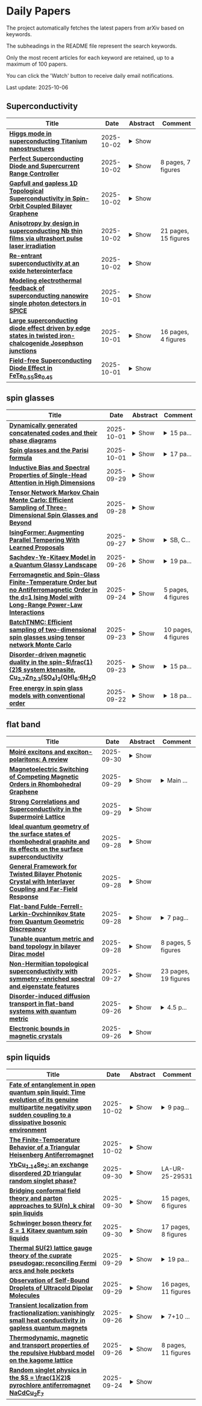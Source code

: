 # Daily Papers
The project automatically fetches the latest papers from arXiv based on keywords.

The subheadings in the README file represent the search keywords.

Only the most recent articles for each keyword are retained, up to a maximum of 100 papers.

You can click the 'Watch' button to receive daily email notifications.

Last update: 2025-10-06

## Superconductivity
| **Title** | **Date** | **Abstract** | **Comment** |
| --- | --- | --- | --- |
| **[Higgs mode in superconducting Titanium nanostructures](http://arxiv.org/abs/2509.15327v2)** | 2025-10-02 | <details><summary>Show</summary><p>We report observations of Higgs modes in superconducting Titanium nanostructures at very low temperature. They appear as anomalies in the microwave complex impedance of the samples revealed by the presence of a dc supercurrent. By varying the sample geometry and contact material, we probe how the Higgs modes are sensitive to the dimensionality of superconductivity, the penetration of the dc and ac current densities in the sample and the dissipation in the contacts.</p></details> |  |
| **[Perfect Superconducting Diode and Supercurrent Range Controller](http://arxiv.org/abs/2507.09478v3)** | 2025-10-02 | <details><summary>Show</summary><p>Diodes have a nonreciprocal voltage versus current relationship, produced by breaking the space and time reversal symmetry. However, developing high-end superconducting computers requires a superconducting analogue of the traditional semiconductor diode. Such a superconducting diode exhibits non-reciprocity, or a high asymmetry in its critical currents. We present a model of a perfect superconducting diode based on a superconducting quantum interference device made with multiple superconducting nanowires. The diode predicted by our model has a large positive critical current, while the negative critical current can be exactly zero. This 100\% diode efficiency ($\eta = 1$) remains stable against small changes of the magnetic field. Another important result is that under certain and quite broad conditions such devices can act as supercurrent range controllers. In such device a supercurrent can flow with zero voltage applied, but only if the supercurrent is contained in some narrow, adjustable range, which excludes zero current.</p></details> | 8 pages, 7 figures |
| **[Gapfull and gapless $1$D Topological Superconductivity in Spin-Orbit Coupled Bilayer Graphene](http://arxiv.org/abs/2504.16176v2)** | 2025-10-02 | <details><summary>Show</summary><p>We propose a way to generate a one-dimensional topological superconductor from a monolayer of a transition metal dichalcogenide coupled to a Bernal-stacked bilayer of graphene under a displacement field. With proper gating, this structure may be tuned to form three parallel pads of superconductors creating two planar Josephson junctions in series, in which normal regions separate the superconductors. Two characteristics of the system which are essential for our discussion are spin orbit coupling induced by the transition metal dichalcogenides and the variation of the Fermi velocities along the Fermi surface. We demonstrate that these two characteristics lead to one-dimensional topological superconductivity occupying large parts in the parameter space defined by the two phase differences across the two junctions and the relative angle between the junctions and the lattice. An angle-shaped device in which this angle varies in space, combined with proper phase tuning, can lead to the formation of domain walls between topological and trivial phases, supporting a zero-energy Majorana mode, within the bulk of carefully designed devices. We derive the spectrum of the Andreev bound states and show that Ising spin-orbit coupling leaves the topological superconductor gapless, and the Rashba spin-orbit coupling opens a gap in its spectrum. Our analysis shows that the transition to a gapped topological state is a result of the band inversion of Andreev states.</p></details> |  |
| **[Anisotropy by design in superconducting Nb thin films via ultrashort pulse laser irradiation](http://arxiv.org/abs/2509.24862v2)** | 2025-10-02 | <details><summary>Show</summary><p>The ability to fabricate anisotropic superconducting layers a la carte is desired in technologies such as fluxon screening or removal in field-resilient devices, flux lensing in ultra-sensitive sensors, or in templates for imprinting magnetic structures in hybrid magnetic/superconducting multilayers. In this work, we demonstrate tailored superconductivity in polycrystalline niobium thin films exposed to femtosecond ultraviolet laser pulses. The samples exhibit significant changes in their superconducting properties, directly connected with the observed topography, crystallite geometry, and lattice parameter modifications. On the mesoscopic scale, quasi-parallel periodic ripple structures (about 260 nm of spatial period) gradually form on the film surface by progressively increasing the laser energy per pulse, Ep. This gives way to a stepwise increase of the critical current anisotropy and magnetic flux channeling effects along the ripples. As demonstrated in our resistive and inductive measurements, these superstructures determine the electromagnetic response of the sample within the regime dominated by flux-pinning. Time-dependent Ginzburg-Landau simulations corroborate the topographical origin of the customized anisotropy. Concurrently, intrinsic superconducting parameters (critical field and temperature) are moderately and isotropically depressed upon increasing Ep, as is the lattice parameter of Nb. These findings promote pulsed laser processing as a flexible, one-step, and scalable lithography-free technique for versatile surface functionalization in microelectronic superconducting technology.</p></details> | 21 pages, 15 figures |
| **[Re-entrant superconductivity at an oxide heterointerface](http://arxiv.org/abs/2510.01682v1)** | 2025-10-02 | <details><summary>Show</summary><p>A magnetic field typically suppresses superconductivity by either breaking Cooper pairs via the Zeeman effect or inducing vortex formation. However, under certain circumstances, a magnetic field can stabilize superconductivity instead. This seemingly counterintuitive phenomenon is associated with magnetic interactions and has been extensively studied in three-dimensional materials. By contrast, this phenomenon, hinting at unconventional superconductivity, remains largely unexplored in two-dimensional systems, with moir\'e-patterned graphene being the only known example. Here, we report the observation of re-entrant superconductivity (RSC) at the epitaxial (110)-oriented LaTiO3-KTaO3 interface. This phenomenon occurs across a wide range of charge carrier densities, which, unlike in three-dimensional materials, can be tuned in-situ via electrostatic gating. We attribute the re-entrant superconductivity to the interplay between a strong spin-orbit coupling and a magnetic-field driven modification of the Fermi surface. Our findings offer new insights into re-entrant superconductivity and establish a robust platform for exploring novel effects in two-dimensional superconductors.</p></details> |  |
| **[Modeling electrothermal feedback of superconducting nanowire single photon detectors in SPICE](http://arxiv.org/abs/2508.02791v2)** | 2025-10-01 | <details><summary>Show</summary><p>Superconducting nanowire single-photon detectors (SNSPDs) exhibit complex switching behaviors due to electrothermal feedback during the detection process. Modeling and understanding these behaviors is integral for designing superconducting devices; however, many models often prioritize accuracy over computational speed and intuitive integration for circuit designers. Here, we build upon a growing architecture of SPICE tools for superconducting nanowire devices by capturing complex residual heating effects in a compact thermal model of an SNSPD. We demonstrate that our model is comparable to more complicated thermal models of superconducting nanowire devices, including finite-element simulations, and is applicable for the fast development of SNSPD circuits.</p></details> |  |
| **[Large superconducting diode effect driven by edge states in twisted iron-chalcogenide Josephson junctions](http://arxiv.org/abs/2510.00595v1)** | 2025-10-01 | <details><summary>Show</summary><p>The superconducting diode effect (SDE)-the unidirectional, dissipationless flow of supercurrent-is a critical element for future superconducting electronics. Achieving high efficiency under zero magnetic field is a key requirement. The Josephson junction constitutes a versatile SDE platform for exploiting quantum materials that exhibit ferromagnetism, topology, or unconventional superconductivity. However, a single two-dimensional material system that inherently offers these properties and allows for precise interface engineering, such as twisting, remains elusive. Here we report a record-high, field-free diode efficiency of ~30% in twist van der Waals Josephson heterostructures of the sign-change iron-chalcogenide superconductor FeTe0.55Se0.45 and the conventional transition-metal dichalcogenide superconductor 2H-NbSe2. The diode response shows a striking twist-angle dependence: the efficiency peaks at crystallographic alignment and collapses with a small misorientation of ~7 deg. Importantly, the twist-angle evolution of superconducting interference measurements reveals that efficient nonreciprocity arises from asymmetric edge supercurrents, whereas bulk transport suppresses the effect. These findings establish edge states as the driving mechanism of the unconventional SDE, linking it to exotic pairing and topology in multiband iron-based superconductors. Our findings reveal intricate physics involving novel pairing symmetry, magnetism, and topology in the multiband iron-based superconductor, and offer a new route to high-performance superconducting diodes.</p></details> | 16 pages, 4 figures |
| **[Field-free Superconducting Diode Effect in FeTe$_{0.55}$Se$_{0.45}$](http://arxiv.org/abs/2510.00575v1)** | 2025-10-01 | <details><summary>Show</summary><p>The superconducting diode effect (SDE) - the asymmetry of critical currents with respect to current direction - is a pivotal advancement in non-reciprocal superconductivity. While SDE has been realized in diverse systems, a fundamental challenge remains achieving field-free operation in iron-based superconductors with simple device geometries. Here, we report a non-volatile, field-free SDE in thin crystalline FeTe$_{0.55}$Se$_{0.45}$(FTS), showing asymmetric critical currents with a rectification coefficient of 1.9% and operating temperatures up to 9 K. Intriguingly, a pronounced non-zero second harmonic resistance emerges at the superconducting transition, exhibiting a sign reversal under varying current and temperature. The SDE persists at zero magnetic field and the rectification coefficient($\eta$) exhibits an even symmetric dependence on the magnetic field, distinguishing it from magnetic chirality anisotropy mechanisms. In addition to this, we systematically ruled out influences from dynamic superconducting domains, thermal gradients, and sample geometry, while establishing that localized stress amplifies the rectification coefficient, likely constituting one of the principal contributing factors. These results establish FTS as a robust platform for realizing field-free superconducting diodes in a structurally simple platform.</p></details> |  |

## spin glasses
| **Title** | **Date** | **Abstract** | **Comment** |
| --- | --- | --- | --- |
| **[Dynamically generated concatenated codes and their phase diagrams](http://arxiv.org/abs/2409.13801v3)** | 2025-10-01 | <details><summary>Show</summary><p>We formulate code concatenation as the action of a unitary quantum circuit on an expanding tree geometry and find that for certain classes of gates, applied identically at each node, a binary tree circuit encodes a single logical qubit with code distance that grows exponentially in the depth of the tree. When there is noise in the bulk or at the end of this encoding circuit, the system undergoes a phase transition between a coding phase, where an optimal decoder can successfully recover logical information, and a non-coding phase. Leveraging the tree structure, we combine the formalism of "tensor enumerators" from quantum coding theory with standard recursive techniques for classical spin models on the Bethe lattice to explore these phases. In the presence of bulk errors, the coding phase is a type of spin glass, characterized by a distribution of failure probabilities. When the errors are heralded, the recursion relation is exactly solvable, giving us an analytic handle on the phase diagram.</p></details> | <details><summary>15 pa...</summary><p>15 pages, 8 figures, 1 table + 21 pages, 14 figures. v3: close to published version</p></details> |
| **[Spin glasses and the Parisi formula](http://arxiv.org/abs/2510.01054v1)** | 2025-10-01 | <details><summary>Show</summary><p>Spin glasses are models of statistical mechanics in which a large number of simple elements interact with one another in a disordered fashion. One of the fundamental results of the theory is the Parisi formula, which identifies the limit of the free energy of a large class of such models. Yet many interesting models remain out of reach of the classical theory, and direct generalizations of the Parisi formula yield invalid predictions. I will report here on some partial progress towards the resolution of this problem, which also brings a new perspective on classical results.</p></details> | <details><summary>17 pa...</summary><p>17 pages; contribution to the proceedings of the ICM 2026</p></details> |
| **[Inductive Bias and Spectral Properties of Single-Head Attention in High Dimensions](http://arxiv.org/abs/2509.24914v1)** | 2025-09-29 | <details><summary>Show</summary><p>We study empirical risk minimization in a single-head tied-attention layer trained on synthetic high-dimensional sequence tasks, given by the recently introduced attention-indexed model. Using tools from random matrix theory, spin-glass physics, and approximate message passing, we derive sharp asymptotics for training and test errors, locate interpolation and recovery thresholds, and characterize the limiting spectral distribution of the learned weights. Weight decay induces an implicit nuclear-norm regularization, favoring low-rank query and key matrices. Leveraging this, we compare the standard factorized training of query and key matrices with a direct parameterization in which their product is trained element-wise, revealing the inductive bias introduced by the factorized form. Remarkably, the predicted spectral distribution echoes empirical trends reported in large-scale transformers, offering a theoretical perspective consistent with these phenomena.</p></details> |  |
| **[Tensor Network Markov Chain Monte Carlo: Efficient Sampling of Three-Dimensional Spin Glasses and Beyond](http://arxiv.org/abs/2509.23945v1)** | 2025-09-28 | <details><summary>Show</summary><p>Sampling the three-dimensional (3D) spin glass -- i.e., generating equilibrium configurations of a 3D lattice with quenched random couplings -- is widely regarded as one of the central and long-standing open problems in statistical physics. The rugged energy landscape, pronounced critical slowing down, and intrinsic ergodicity breaking render standard Monte Carlo methods severely inefficient, particularly for large systems at low temperatures. In this work, we introduce the Tensor Network Markov Chain Monte Carlo (TNMCMC) approach to address the issue. It generates large-scale collective updates in MCMC using tensor networks on the 2D slices of the 3D lattice, greatly improving the autocorrelation time and offering orders-of-magnitude speed-ups over conventional MCMC in generating unbiased samples of the Boltzmann distribution. We conduct numerical experiments on 3D spin glasses up to system size $64\times 64\times 64$ using a single CPU, and show that TNMCMC dramatically suppresses critical slowing down in large disordered systems, which usually require a supercomputer to perform MCMC simulations. Furthermore, we apply our approach to the 3-state Potts model up to system size $64\times 64\times 64$ using a single CPU, and show that the TNMCMC approach efficiently traverses the exponential barriers of the strong first-order transition, whereas conventional MCMC fails. Our results reveal that TNMCMC opens a promising path toward tackling long-standing, formidable three-dimensional problems in statistical physics.</p></details> |  |
| **[IsingFormer: Augmenting Parallel Tempering With Learned Proposals](http://arxiv.org/abs/2509.23043v1)** | 2025-09-27 | <details><summary>Show</summary><p>Markov Chain Monte Carlo (MCMC) underlies both statistical physics and combinatorial optimization, but mixes slowly near critical points and in rough landscapes. Parallel Tempering (PT) improves mixing by swapping replicas across temperatures, yet each replica still relies on slow local updates to change its configuration. We introduce IsingFormer, a Transformer trained on equilibrium samples that can generate entire spin configurations resembling those from the target distribution. These uncorrelated samples are used as proposals for global moves within a Metropolis step in PT, complementing the usual single-spin flips. On 2D Ising models (sampling), IsingFormer reproduces magnetization and free-energy curves and generalizes to unseen temperatures, including the critical region. Injecting even a single proposal sharply reduces equilibration time, replacing thousands of local updates. On 3D spin glasses (optimization), PT enhanced with IsingFormer finds substantially lower-energy states, demonstrating how global moves accelerate search in rugged landscapes. Finally, applied to integer factorization encoded as Ising problems, IsingFormer trained on a limited set of semiprimes transfers successfully to unseen semiprimes, boosting success rates beyond the training distribution. Since factorization is a canonical hard benchmark, this ability to generalize across instances highlights the potential of learning proposals that move beyond single problems to entire families of instances. The IsingFormer demonstrates that Monte Carlo methods can be systematically accelerated by neural proposals that capture global structure, yielding faster sampling and stronger performance in combinatorial optimization.</p></details> | <details><summary>SB, C...</summary><p>SB, CD, SC, KL are equally contributing authors</p></details> |
| **[Sachdev-Ye-Kitaev Model in a Quantum Glassy Landscape](http://arxiv.org/abs/2509.22977v1)** | 2025-09-26 | <details><summary>Show</summary><p>We study a generalization of `Yukawa models' in which Majorana fermions, interacting via all-to-all random couplings as in the Sachdev-Ye-Kitaev (SYK) model, are parametrically coupled to disordered bosonic degrees of freedom described by a quantum $p-$spin model. The latter has its own non-trivial dynamics leading to quantum paramagnetic (or liquid) and glassy phases. At low temperatures, this setup results in SYK behavior within each metastable state of a rugged bosonic free energy landscape, the effective fermionic couplings being different for each metastable state. We show that the boson-fermion coupling enhances the stability of the quantum spin-glass phase and strongly modifies the imaginary-time Green's functions of both sets of degrees of freedom. In particular, in the quantum spin glass phase, the imaginary-time dynamics is turned from a fast exponential decay characteristic of a gapped phase into a much slower dynamics. In the quantum paramagnetic phase, on the other hand, the fermions' imaginary-time dynamics get strongly modified and the critical SYK behavior is washed away.</p></details> | <details><summary>19 pa...</summary><p>19 pages, 9 Figures including Appendices</p></details> |
| **[Ferromagnetic and Spin-Glass Finite-Temperature Order but no Antiferromagnetic Order in the d=1 Ising Model with Long-Range Power-Law Interactions](http://arxiv.org/abs/2508.11168v2)** | 2025-09-24 | <details><summary>Show</summary><p>The d=1 Ising ferromagnet and spin glass with long-range power-law interactions J r^-a is studied for all interaction range exponents a by a renormalization-group transformation that simultaneously projects local ferromagnetism and antiferromagnetism. In the ferromagnetic case, J>0, a finite-temperature ferromagnetic phase occurs for interaction range 0.74<a<2. The second-order phase transition temperature monotonically decreases between these two limits. At a=2, the phase transition becomes first order, as predicted by rigorous results. For a>2, the phase transition temperature discontinuously drops to zero and for a>2 there is no ordered phase above zero temperature, also as predicted by rigorous results. At the other end, on approaching a=0.74 from above, namely increasing the range of the interaction, the phase transition temperature diverges to infinity, meaning that, at all non-infinite temperatures, the system is ferromagnetically ordered. Thus, the equivalent-neighbor interactions regime is entered before (a > 0) the neighbors become equivalent, namely before the interactions become equal for all separations. The critical exponents alpha,beta, gamma,delta,eta,nu are calculated, from a large recursion matrix, varying as function of a. For antiferromagnetic J<0, all triplets of spins at all ranges have competing interactions and this highly frustrated system does not have an ordered phase. In the spin-glass system, where all couplings for all separations are randomly ferromagnetic or antiferromagnetic (with probability p), a finite-temperatures spin-glass phase is obtained in the absence of antiferromagnetic phase. In the spin-glass phase, the signature chaotic behavior under scale change occurs in a richer version than previously: In the long-range interaction of this system, the interactions at every separation become chaotic, yielding a piecewise chaotic interaction function.</p></details> | 5 pages, 4 figures |
| **[BatchTNMC: Efficient sampling of two-dimensional spin glasses using tensor network Monte Carlo](http://arxiv.org/abs/2509.19006v1)** | 2025-09-23 | <details><summary>Show</summary><p>Efficient sampling of two-dimensional statistical physics systems remains a central challenge in computational statistical physics. Traditional Markov chain Monte Carlo (MCMC) methods, including cluster algorithms, provide only partial solutions, as their efficiency collapses for large systems in the presence of frustration and quenched disorder. The recently proposed Tensor Network Monte Carlo (TNMC) method offers a promising alternative, yet its original implementation suffers from inefficiencies due to the lack of scalable parallel sampling. In this work, we introduce BatchTNMC, a GPU-optimized and parallelized implementation of TNMC tailored for large-scale simulations of two-dimensional spin glasses. By leveraging batch processing and parallel sampling across multiple disorder realizations, our implementation achieves speedups of up to five orders of magnitude compared with the original serial scheme. Benchmarking on two-dimensional spin glasses demonstrates dramatic gains in efficiency: for instance, on a single GPU, BatchTNMC concurrently produces 1000 uncorrelated and unbiased samples across 1000 disorder realizations on $1024\times 1024$ lattices in just 3.3 hours, with an acceptance probability of 37%. These results establish BatchTNMC as a scalable and powerful computational framework for the study of two-dimensional disordered spin glass systems.</p></details> | 10 pages, 4 figures |
| **[Disorder-driven magnetic duality in the spin-$\frac{1}{2}$ system ktenasite, Cu$_\text{2.7}$Zn$_\text{2.3}$(SO$_\text{4}$)$_\text{2}$(OH)$_\text{6}\cdot$6H$_\text{2}$O](http://arxiv.org/abs/2509.18939v1)** | 2025-09-23 | <details><summary>Show</summary><p>Disorder in frustrated quantum systems can critically influence their magnetic ground states and drive exotic correlated behavior. In the $S = \frac{1}{2}$ system ktenasite, Cu$_\text{2.7}$Zn$_\text{2.3}$(SO$_\text{4}$)$_\text{2}$(OH)$_\text{6}\cdot$6H$_\text{2}$O, we show that structural disorder drives an unexpected dimensional crossover and stabilizes a rare coexistence of distinct magnetic states. Neutron diffraction reveals significant Cu/Zn mixing at the Cu2 site, which tunes the Cu$^{2+}$ sublattice from a two-dimensional scalene-distorted triangular lattice into a one-dimensional spin-chain network. Magnetic susceptibility, neutron diffraction, ac susceptibility, and specific heat measurements collectively indicate magnetic duality: a coexistence of incommensurate long-range magnetic order below $T_\text{N} = 4\,$K and a cluster spin-glass state with $T_\text{f} = 3.28\,$K at $\nu = 10\,$Hz. Our findings highlight ktenasite as a rare platform where structural disorder tunes the effective dimensionality and stabilizes coexisting ordered and glassy magnetic phases, offering a unique opportunity to explore the interplay of frustration, disorder, and dimensional crossover in quantum magnets.</p></details> | <details><summary>15 pa...</summary><p>15 pages, 13 figures. CIFs available as ancillary files</p></details> |
| **[Free energy in spin glass models with conventional order](http://arxiv.org/abs/2401.10223v2)** | 2025-09-22 | <details><summary>Show</summary><p>Recently, [DOI:10.1007/s10955-023-03135-1] considered spin glass models with additional conventional order parameters characterizing single-replica properties. These parameters are distinct from the standard order parameter, the overlap, used to measure correlations between replicas. A ``min-max'' formula for the free energy was prescribed in [DOI:10.1007/s10955-023-03135-1]. We rigorously verify this prescription in the setting of vector spin glass models featuring additional deterministic spin interactions. Notably, our results can be viewed as a generalization of the Parisi formula for vector spin glass models in [DOI:10.1214/17-AOP1194], where the order parameter for self-overlap is already present.</p></details> | <details><summary>18 pa...</summary><p>18 pages; journal version</p></details> |

## flat band
| **Title** | **Date** | **Abstract** | **Comment** |
| --- | --- | --- | --- |
| **[Moiré excitons and exciton-polaritons: A review](http://arxiv.org/abs/2507.05204v2)** | 2025-09-30 | <details><summary>Show</summary><p>Distinguished by their long lifetimes, strong dipolar interactions, and periodic confinement, moir\'e excitons provide a fertile territory for realizing interaction-driven excitonic phases beyond conventional semiconductor systems. Formed in twisted or lattice-mismatched van der Waals heterostructures, these excitons are shaped by a periodic potential landscape that enables the engineering of flat bands, strong interactions, and long-lived localised states. This has opened pathways to explore strongly correlated phases, including excitonic insulators, superfluids, and supersolids, potentially stable even at room temperature. When embedded in optical cavities, moir\'e excitons hybridize with photons to form moir\'e exciton-polaritons, a new class of quasiparticles exhibiting enhanced optical nonlinearities and novel topological features. In this review, we survey the theoretical foundations and experimental progress in the field of moir\'e excitons and polaritons. We begin by introducing the formation mechanisms of moir\'e patterns in two-dimensional semiconductors, and describe their impact on exciton confinement, optical selection rules, and spin-valley physics. We then discuss recent advances in the realization of many-body excitonic phases and exciton-based probes of electronic correlations. Finally, we explore the novel aspects of moir\'e polaritons, highlighting their unique nonlinear and topological properties. By bridging quantum optics, nanophotonics, and correlated electron systems, moir\'e excitons offer a powerful solid-state platform for quantum simulation, optoelectronic applications, and many-body photonics.</p></details> |  |
| **[Magnetoelectric Switching of Competing Magnetic Orders in Rhombohedral Graphene](http://arxiv.org/abs/2509.24672v1)** | 2025-09-29 | <details><summary>Show</summary><p>A finite Hall conductance under zero magnetic field implies time reversal symmetry (TRS) breaking due to magnetic ordering. In rhombohedral (RH) stacked graphene, the angular momentum breaking TRS can result from the orbital degree of freedom at the $K$ and $K'$ valleys. This leads to valley polarization and occupation-dependent anomalous Hall resistance (AHR) due to the chirality in Berry curvature between the valleys. We report magnetoelectric control of orbital magnetic order in crystalline rhombohedral hexalayer graphene (RHG), achieved without the introduction of a moir\'e superlattice. At moderate displacement fields and low carrier densities, we observe a non-volatile and hysteretic AHR that can be electrically toggled by sweeping either the carrier density or the displacement field. Upon the application of small perpendicular magnetic fields, the system reveals a characteristic double sign reversal of the AHR, indicating a competition between distinct magnetic ground states. This interplay between valley polarization, orbital magnetism, and electric and magnetic field tuning demonstrates the rich multiferroic behavior of RHG. Our findings present crystalline RHG as a minimal, tunable platform for studying symmetry-breaking phases and magnetic order in flat-band systems, offering insight into the coupling between electronic structure and magnetoelectric response.</p></details> | <details><summary>Main ...</summary><p>Main text: 8 pages, 4 figures</p></details> |
| **[Strong Correlations and Superconductivity in the Supermoiré Lattice](http://arxiv.org/abs/2509.24670v1)** | 2025-09-29 | <details><summary>Show</summary><p>The supermoir\'e lattice, arising from the interference of multiple moir\'e patterns, dramatically reshapes the electronic band structure by introducing new minibands and modifying band dispersion. Concurrently, strong electronic interactions within moir\'e flat bands lead to the emergence of various correlated states. However, the impact of the supermoir\'e lattice on the flat band systems with strong interactions remains largely unexplored. Here, we report the existence of the supermoir\'e lattice in the mirror-symmetry-broken twisted trilayer graphene, elucidating its role in generating mini-flat bands and mini-Dirac bands. Furthermore, we demonstrate interaction-induced symmetry-broken phases in the supermoir\'e mini-flat bands alongside the cascade of superconductor-insulator transitions enabled by the supermoir\'e lattice. Our work shows that robust superconductivity can exist in the mirror-symmetry-broken TTG and underscores the significance of the supermoir\'e lattice as an additional degree of freedom for tuning the electronic properties in twisted multilayer systems, sheds light on the correlated quantum phases such as superconductivity in the original moir\'e flat bands, and highlights the potential of using the supermoir\'e lattice to design and simulate novel quantum phases.</p></details> |  |
| **[Ideal quantum geometry of the surface states of rhombohedral graphite and its effects on the surface superconductivity](http://arxiv.org/abs/2504.03617v2)** | 2025-09-28 | <details><summary>Show</summary><p>The interplay of quantum geometry and interactions determines the correlated state properties of flat bands. Here, we investigate the ideal quantum geometry (IQG), i.e., the property that the trace of quantum metric equals the Berry curvature, in the surface flat bands of rhombohedrally stacked graphene (RG) multilayers. We show that RG represents a class of semimetals with IQG, among which only RG has a nonvanishing IQG at the center of the surface bands. In the presence of long-range hoppings, a displacement field polarizes the electron density to one of the two surfaces, stabilizing the IQG and boosting transitions to correlated phases like superconductivity. Analyzing the superfluid stiffness of the superconducting state in a many-layer RG, we reveal a heavy-fermion picture where the "heavy electrons" carry a nonzero supercurrent. This unusual behavior arises from the IQG of the surface states, which suggests a large fraction of supercurrent running on the surface of RG.</p></details> |  |
| **[General Framework for Twisted Bilayer Photonic Crystal with Interlayer Coupling and Far-Field Response](http://arxiv.org/abs/2509.23952v1)** | 2025-09-28 | <details><summary>Show</summary><p>We develop a general theory for twisted bilayer photonic crystals that takes into account both far-field response and near-field coupling. The theory is based on the framework of a generalized Rayleigh-Schr\"odinger perturbation theory for non-Hermitian Hamiltonians. A universal form for interlayer coupling is derived, which relates the hopping strength to the Fourier transforms of the Wannier functions in the single layer photonic crystal. For low energy states at the K point in hexagonal lattices, the interlayer coupling reduces to that in the Bistritzer-MacDonald model for graphene. As an example, we study a twisted bilayer photonic crystal slab with air holes arranged in a honeycomb lattice in each layer. The first order solution of our model predicts a four-fold band splitting in the far-field spectrum compared to the single-layer case, which is confirmed by numerical simulations. Moreover, our theory reveals that for low energy states at K points, scattering towards the {\Gamma} point via the moir\'e potential is suppressed. Based on our theory, we propose a wide-angle, high-Q tunable flat band cavity by combining the bilayer at a large twist angle with a Brillouinzone-folding perturbation within each layer. The cavity behaves like a collection of quasi-bound states in the continuum with a divergent density of states, with potential applications in nonlinear optics, lasing and quantum optics.</p></details> |  |
| **[Flat-band Fulde-Ferrell-Larkin-Ovchinnikov State from Quantum Geometric Discrepancy](http://arxiv.org/abs/2408.00548v3)** | 2025-09-28 | <details><summary>Show</summary><p>We propose a new scheme for realizing Fulde-Ferrell-Larkin-Ovchinnikov (FFLO) Cooper pairing states within flat bands, in contrast to the conventional paradigm such as the Zeeman effect. Central to our scheme is the concept of ``quantum geometric discrepancy'' (QGD) that measures differences in the quantum geometry of paired electrons and drives the flat-band FFLO instability. Remarkably, we find that this instability is directly related to a quantum geometric quantity known as ``anomalous quantum distance'', which formally captures QGD. To model both QGD and the anomalous quantum distance, we examine a flat-band electronic Hamiltonian with tunable spin-dependent quantum metrics. Utilizing the band-projection method, we analyze the QGD-induced FFLO instability from pairing susceptibility. Furthermore, we perform mean-field numerical simulations to obtain the phase diagram of the BCS-FFLO transition, which aligns well with our analytical results. Our work demonstrates that QGD offers a general and distinctive mechanism for stabilizing the flat-band FFLO phase.</p></details> | <details><summary>7 pag...</summary><p>7 pages, 5 figures plus supplementary information</p></details> |
| **[Tunable quantum metric and band topology in bilayer Dirac model](http://arxiv.org/abs/2509.23622v1)** | 2025-09-28 | <details><summary>Show</summary><p>Quantum metric, a fundamental component of quantum geometry, has attracted broad interest in recent years due to its critical role in various quantum phenomena. Meanwhile, band topology, which serves as an important framework in condensed matter physics, has led to the discovery of various topological phases. In this work, we introduce a bilayer Dirac model that allows precise tuning of both properties. Our approach combines two Dirac Hamiltonians with distinct energy scales; one producing relatively dispersive bands and the other yielding relatively flat bands. The dispersive and flat bands are weakly coupled via hybridization $\lambda$. By inducing a band inversion in the layer subspace, we achieve flexible tuning of band topology across all Altland-Zirnbauer symmetry classes and quantum metric scaling as $g \propto 1/\lambda^2$ near band inversion point. Using the bilayer Su-Schrieffer-Heeger model, we investigate the localization properties of gapless boundary states, which are affected by quantum metric. Our work lays a foundation for exploring the interplay between band topology and quantum metric.</p></details> | 8 pages, 5 figures |
| **[Non-Hermitian topological superconductivity with symmetry-enriched spectral and eigenstate features](http://arxiv.org/abs/2509.23177v1)** | 2025-09-27 | <details><summary>Show</summary><p>We investigate a one-dimensional superconducting lattice that realizes all internal symmetries permitted in non-Hermitian systems, characterized by nonreciprocal hopping, onsite dissipation, and $s$-wave singlet pairing in a Su-Schrieffer-Heeger-type structure. The combined presence of pseudo-Hermiticity and sublattice symmetry imposes constraints on the energy spectra. We identify parameter regimes featuring real spectra, purely imaginary spectra, complex flat bands, and Majorana zero modes, the latter emerging when a uniform transverse magnetic field suppresses the non-Hermitian skin effect. We show that a uniform onsite dissipation is essential for stabilizing the zero modes, whereas a purely staggered dissipation destroys the topological superconductivity. Through Hermitianization, we construct a spectral winding number as a topological invariant and demonstrate its correspondence with the gap closing conditions and appearance of the Majorana zero modes, allowing us to establish topological phase diagrams. Moreover, we reveal nontrivial correlations between the particle-hole and spin components of left and right eigenstates, enforced by chiral symmetry, pseudo-Hermiticity, and their combination. Our results highlight how non-Hermiticity, sublattice structure, and superconductivity together enrich symmetry properties and give rise to novel topological phenomena.</p></details> | 23 pages, 19 figures |
| **[Disorder-induced diffusion transport in flat-band systems with quantum metric](http://arxiv.org/abs/2412.19056v2)** | 2025-09-26 | <details><summary>Show</summary><p>Our previous understanding of transport in disordered system depends on the assumption that there is a well-defined Fermi velocity. The Fermi velocity determines important length scales in the system such as the diffusion length and localization length. However, nearly flat band materials with vanishing Fermi velocity, it is uncertain how to understand the disorder effects and what quantities determine the characteristic length scales in the system. In the clean limit, it is expected that the bulk transport is absent. In this work, we demonstrate, with a diamond lattice, that disorder can induce diffusion transport in a flat-band system with finite quantum metric. As disorder increases, the bulk transmission channels are activated, and the conductance reaches a maximum before decays inversely with disorder strength. Importantly, via the calculation of the wave-packet dynamics numerically, we show that the quantum metric determines the diffusion length of the system. Analytically, we show that the interplay between the disorder and quantum geometry gives rise to an effective Fermi velocity, as captured by the self-consistent Born approximation. The diffusion coefficient is identified from the Bethe-Salpeter equation under the ladder approximation. Our results reveal a disorder-driven delocalization mechanism in flat-band systems with finite quantum metric which cannot be understood by well-established theories of quantum diffusion. Our theory is important for understanding the disorder effects and transport properties of flat band materials such as twisted bilayer graphene which are current under intense investigation.</p></details> | <details><summary>4.5 p...</summary><p>4.5 pages and comments are welcome; previously appeared as arXiv:2503.09709v2 which was uploaded in error</p></details> |
| **[Electronic bounds in magnetic crystals](http://arxiv.org/abs/2509.16121v2)** | 2025-09-26 | <details><summary>Show</summary><p>We present a systematic study of bound relations between different electronic properties of magnetic crystals: electron density, effective mass, orbital magnetization, localization length, Chern invariant, and electric susceptibility. All relations are satisfied for a group of low-lying bands, while some remain valid for upper bands. New results include a lower bound on the electric susceptibility of Chern insulators, and an upper bound on the sum-rule part of the orbital magnetization. In addition, bounds involving the Chern invariant are generalized from two dimensions (Chern number) to three (Chern vector). Bound relations are established for metals as well as insulators, and are illustrated for model systems. The manner in which they approach saturation in a model Chern insulator with tunable flat bands is analyzed in terms of the optical absorption spectrum.</p></details> |  |

## spin liquids
| **Title** | **Date** | **Abstract** | **Comment** |
| --- | --- | --- | --- |
| **[Fate of entanglement in open quantum spin liquid: Time evolution of its genuine multipartite negativity upon sudden coupling to a dissipative bosonic environment](http://arxiv.org/abs/2510.02256v1)** | 2025-10-02 | <details><summary>Show</summary><p>Topological properties of many-body entanglement in quantum spin liquids (QSLs), persisting at arbitrarily long distances, have been intensely explored over the past two decades, but mostly for QSLs viewed as {\em closed} quantum systems. However, in experiments and potential quantum computing applications, candidate materials for this exotic phase of quantum matter will always interact with a dissipative environment, such as the one generated by bosonic quasiparticles in solids at finite temperature. Here we investigate the spatial structure and stability of entanglement in the Kitaev model of QSL made {\em open} by sudden coupling to an infinite bosonic bath of Caldeira-Leggett type and time-evolved using the Lindblad quantum master equation in the Markovian regime (i.e., for weak coupling) or tensor network methods for open quantum systems in the non-Markovian regime (i.e., for strong coupling). From the time-evolved density matrix of QSL and its subregions, we extract genuine multipartite negativity (GMN), quantum Fisher information, spin-spin correlators, and expectation value (EV) of the Wilson loop operator. In particular, time-dependence of GMN offers the most penetrating insights: (i) in the Markovian regime, it remains non-zero in larger loopy subregions of QSL (as also discovered very recently for closed QSLs) up to temperatures comparable to Kitaev exchange interaction at which other quantities, such as EV of the Wilson loop operator, vanish; (ii) in the non-Markovian regime with pronounced memory effects, GMN remains non-zero up to even higher temperatures, while also acquiring non-zero value in smaller non-loopy subregions. The non-Markovian dynamics can also generate emergent interactions between spins, thereby opening avenues for tailoring properties of QSL via environmental engineering.</p></details> | <details><summary>9 pag...</summary><p>9 pages, 3 figures, 84 references, Supplemental Material with additional figure and derivation is available from this https://wiki.physics.udel.edu/qttg/Publications</p></details> |
| **[The Finite-Temperature Behavior of a Triangular Heisenberg Antiferromagnet](http://arxiv.org/abs/2510.02042v1)** | 2025-10-02 | <details><summary>Show</summary><p>We investigate the classical antiferromagnetic Heisenberg model on the triangular lattice with up to third-nearest neighbor couplings using nematic bond theory. This approach allows us to compute the free energy and the neutron scattering static structure factor at finite temperatures. We map out the phase diagram with a particular emphasis on finite-temperature phase transitions that break lattice rotational symmetries, spiral spin liquids and the broad specific heat hump that is ubiquitous in the antiferromagnetic 120 degree phase.</p></details> |  |
| **[YbCu$_{1.14}$Se$_2$: an exchange disordered 2D triangular random singlet phase?](http://arxiv.org/abs/2509.26478v1)** | 2025-09-30 | <details><summary>Show</summary><p>Quantum spin liquid (QSL) phases exist in theory, but real candidate QSL materials are often extraordinarily sensitive to structural defects which disrupt the ground state. Here, we investigate candidate triangular QSL material YbCu$_{1.14}$Se$_2$ and discover the absence of magnetic order, but also no compelling evidence of a QSL ground state due to significant structural disorder. We instead look at the results through a lens of a 2-dimensional (2D) random singlet phase. YbCu$_{1.14}$Se$_2$ behaves strikingly similar to other disordered triangular lattice materials, suggesting universal behavior of random singlet formation in 2D frustrated systems.</p></details> | LA-UR-25-29531 |
| **[Bridging conformal field theory and parton approaches to SU(n)_k chiral spin liquids](http://arxiv.org/abs/2501.09567v3)** | 2025-09-30 | <details><summary>Show</summary><p>We employ the $\mathrm{SU}(n)_k$ Wess-Zumino-Witten (WZW) model in conformal field theory to construct lattice wave functions in both one and two dimensions. The spins on all lattice sites are chosen to transform under the $\mathrm{SU}(n)$ irreducible representation with a single row and $k$ boxes in the Young tableau. It is demonstrated that the wave functions can be reinterpreted as parton states, which enables efficient conversion to matrix product states such that many physical properties can be evaluated directly. In one dimension, these wave functions describe critical spin chains whose universality classes are in one-to-one correspondence with the WZW models used in the construction. In two dimensions, our constructions yield model wave functions for chiral spin liquids, and we show how to find all topological sectors of them in a systematic way. Using the null vectors of Kac-Moody algebras, parent Hamiltonians of the $\mathrm{SU}(3)_k$ series are derived. The $\mathrm{SU}(3)_k$ chiral spin liquids are lattice analogs of non-Abelian spin-singlet fractional quantum Hall states, and the $k=2$ member hosts Fibonacci anyons.</p></details> | 15 pages, 6 figures |
| **[Schwinger boson theory for $S=1$ Kitaev quantum spin liquids](http://arxiv.org/abs/2509.25761v1)** | 2025-09-30 | <details><summary>Show</summary><p>The Kitaev model is an exactly solvable model with a quantum spin liquid ground state. While this model was originally proposed as an $S=1/2$ spin model on a honeycomb lattice, extensions to higher-spin systems have recently attracted attention. In contrast to the $S=1/2$ case, such higher-$S$ models are not exactly solvable and remain poorly understood, particularly for spin excitations at finite temperatures. Here, we focus on the $S=1$ Kitaev model, which is proposed to host bosonic quasiparticles. We investigate this model using Schwinger boson mean-field theory, introducing bosonic spinons as fractional quasiparticles by extending bond operators to address anisotropic spin interactions. We determine the mean-field parameters that realize a quantum spin liquid in both ferromagnetic and antiferromagnetic Kitaev models. Based on this ansatz, we calculate dynamical and equal-time spin structure factors. We find that the conventional scheme based on Wick decoupling with respect to spinons yields unphysical momentum dependence: it produces strong spectral weight indicating ferromagnetic (antiferromagnetic) correlations in the antiferromagnetic (ferromagnetic) Kitaev model. To resolve this issue, we propose an alternative evaluation based on decoupling with respect to bond operators. We demonstrate that, in our scheme, such unphysical behavior disappears and the momentum dependence of the spin structure factors is consistent with the sign of the exchange constant. We also compute the temperature evolution of the dynamical spin structure factor and find that the zero-temperature continuum splits into two distinct structures as temperature increases, which can be understood in terms of the bandwidth narrowing of spinons. Finally, we clarify why the two decoupling schemes result in different momentum dependences and discuss their relationship to previous studies.</p></details> | 17 pages, 8 figures |
| **[Thermal SU(2) lattice gauge theory of the cuprate pseudogap: reconciling Fermi arcs and hole pockets](http://arxiv.org/abs/2507.05336v5)** | 2025-09-29 | <details><summary>Show</summary><p>The cuprate pseudogap phase displays Fermi arc spectral weight in photoemission and scanning tunneling microscopy, while recent magnetotransport observations yield evidence for the existence of hole pockets of fractional area $p/8$, where $p$ is the doping density. We reconcile these observations by a Monte Carlo study of a SU(2) lattice gauge theory of the background spin liquid of a fractionalized Fermi liquid of hole pockets. At the higher temperatures of the pseudogap, the inevitable finite-doping sign problem can be evaded by including only thermal fluctuations of the SU(2) gauge field and a charge $e$ Higgs boson, while the fermionic critical Dirac spinons and electrons are treated exactly. Our study also describes the onset of $d$-wave superconductivity by expulsion of vortices with flux $h/(2e)$, each with charge-order halos. We predict that quantum oscillations of hole pockets of area $p/8$ should be observable in clean under-hole-doped cuprates in regimes with a positive Hall co-efficient and without charge order, in contrast to existing quantum oscillation observations of electron pockets induced by charge density wave order.</p></details> | <details><summary>19 pa...</summary><p>19 pages, 17 figures. v5 Added co-author and predictions for electronic spectrum above the Fermi energy</p></details> |
| **[Observation of Self-Bound Droplets of Ultracold Dipolar Molecules](http://arxiv.org/abs/2507.15208v2)** | 2025-09-29 | <details><summary>Show</summary><p>Ultracold gases of dipolar molecules have long been envisioned as a platform for the realization of novel quantum phases. Recent advances in collisional shielding, protecting molecules from inelastic losses, have enabled the creation of degenerate Fermi gases and, more recently, Bose-Einstein condensation of dipolar molecules. However, the observation of quantum phases in ultracold molecular gases that are driven by dipole-dipole interactions has so far remained elusive. In this work, we report the formation of self-bound droplets and droplet arrays in an ultracold gas of strongly dipolar sodium-cesium molecules. Starting from a molecular Bose-Einstein condensate (BEC), microwave dressing fields are used to induce dipole-dipole interactions with controllable strength and anisotropy. By varying the speed at which interactions are induced, covering a dynamic range of four orders of magnitude, we prepare droplets under equilibrium and non-equilibrium conditions, observing a transition from robust one-dimensional (1D) arrays to fluctuating two-dimensional (2D) structures. The droplets exhibit densities up to 100 times higher than the initial BEC, reaching the strongly interacting regime, and suggesting the possibility of a quantum-liquid or crystalline state. This work establishes ultracold molecules as a system for the exploration of strongly dipolar quantum matter and opens the door to the realization of self-organized crystal phases and dipolar spin liquids in optical lattices.</p></details> | 16 pages, 11 figures |
| **[Transient localization from fractionalization: vanishingly small heat conductivity in gapless quantum magnets](http://arxiv.org/abs/2509.07062v2)** | 2025-09-26 | <details><summary>Show</summary><p>Several candidate materials for gapless quantum spin liquids exhibit a vanishing thermal conductivity, which is at odds with theoretical predictions. Here, we show that a suppressed response can arise due to transient localization from fractionalization, even in the absence of extrinsic defects or disorder. Concretely, we consider a Kitaev ladder model in a uniform magnetic field, whose spin degrees of freedom fractionalize into visons and spinons. For moderate magnetic fields, visons are heavy and act as quasi-static disorder that induce transient localization of light spinons even in the translation-invariant model and at zero temperature, which strongly suppresses the residual conductivity at finite but low frequencies. At ultralow frequencies the conductivity is restored; however, such scales can be extremely hard to reach in experiments. Our results identify transient localization as a signature of fractionalization and provide a framework for interpreting anomalous transport in gapless spin liquid candidates.</p></details> | <details><summary>7+10 ...</summary><p>7+10 pages, 4+9 figures</p></details> |
| **[Thermodynamic, magnetic and transport properties of the repulsive Hubbard model on the kagome lattice](http://arxiv.org/abs/2209.01048v2)** | 2025-09-26 | <details><summary>Show</summary><p>Over the past decades, magnetic frustration has been under intense debate due to its unusual properties. For instance, frustration in the kagome lattice suppresses long range spin correlations and it is expected to be a candidate for a spin liquid system. Therefore, with the advent of experiments with ultra-cold atoms, the interest for frustrated geometries has increased. Given this, in the present work we investigate the repulsive Hubbard model on the kagome lattice by unbiased quantum Monte Carlo simulations. We examine its thermodynamic properties, as well as the magnetic and transport response of the system at finite temperatures and different values of the repulsive interaction. From these results, we discuss the possible occurrence of adiabatic cooling, a quite important feature in ultra-cold systems, and the presence of a metal-to-insulator transition at a finite interaction strength. Our findings may guide future experiments in ultra-cold fermionic atoms on the kagome lattice.</p></details> | 8 pages, 11 figures |
| **[Random singlet physics in the $S = \frac{1}{2}$ pyrochlore antiferromagnet NaCdCu$_2$F$_7$](http://arxiv.org/abs/2509.20199v1)** | 2025-09-24 | <details><summary>Show</summary><p>We report a random singlet ground state in the $S = \frac{1}{2}$ Heisenberg pyrochlore antiferromagnet NaCdCu$_2$F$_7$. Cationic Na$^+$/Cd$^{2+}$ disorder generates a broad distribution of Cu$^{2+}$-F$^{-}$-Cu$^{2+}$ exchange couplings. Despite strong antiferromagnetic interactions, no magnetic order or freezing occurs, with $\mu$SR measurements confirming dynamics down to 58 mK. $T$-linear specific heat, a Curie-like susceptibility tail, and universal power-law scaling with data collapse in $\chi(T)$, $M(H)$, $C_{\rm mag}/T$, $^{23}$Na $(1/T_1T)$ and $\lambda_{\rm LF}$ demonstrate a disorder-driven network of singlets and orphan spins, distinct from a clean quantum spin liquid.</p></details> |  |


